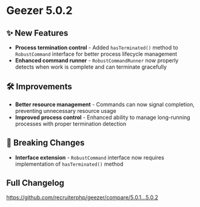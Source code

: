 # Geezer 5.0.2

## ✨ New Features

- **Process termination control** - Added `hasTerminated()` method to `RobustCommand` interface for better process lifecycle management
- **Enhanced command runner** - `RobustCommandRunner` now properly detects when work is complete and can terminate gracefully

## 🛠️ Improvements

- **Better resource management** - Commands can now signal completion, preventing unnecessary resource usage
- **Improved process control** - Enhanced ability to manage long-running processes with proper termination detection

## 🔧 Breaking Changes

- **Interface extension** - `RobustCommand` interface now requires implementation of `hasTerminated()` method

## Full Changelog

https://github.com/recruiterphp/geezer/compare/5.0.1...5.0.2
